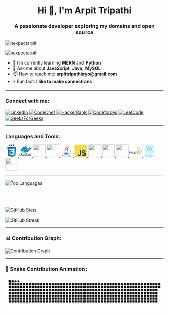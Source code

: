 <h1 align="center">Hi 👋, I'm Arpit Tripathi</h1>
 <h3 align="center">A passionate developer exploring my domains and open source</h3>
 
 <p align="left"> <img src="https://komarev.com/ghpvc/?username=nexpectarpit&label=Profile%20views&color=0e75b6&style=flat" alt="nexpectarpit" /> </p>
 
 <p align="left">
   <a href="https://github.com/ryo-ma/github-profile-trophy">
     <img src="https://github-profile-trophy.vercel.app/?username=nexpectarpit" alt="nexpectarpit" />
   </a>
 </p>
 
 - 🌱 I’m currently learning **MERN** and **Python**
 - 💬 Ask me about **JavaScript**, **Java**, **MySQL**
 - 📫 How to reach me: **arpittripathiayo@gmail.com**
 - ⚡ Fun fact: **I like to make connections**
 
 ---
 
 <h3 align="left">Connect with me:</h3>
 <p align="left">
   <a href="https://www.linkedin.com/in/arpit-tripathi-36a86b325" target="blank">
     <img align="center" src="https://raw.githubusercontent.com/rahuldkjain/github-profile-readme-generator/master/src/images/icons/Social/linked-in-alt.svg" alt="LinkedIn" height="30" width="40" />
   </a>
   <a href="https://www.codechef.com/users/lush_temple_05" target="blank">
     <img align="center" src="https://cdn.jsdelivr.net/npm/simple-icons@3.1.0/icons/codechef.svg" alt="CodeChef" height="30" width="40" />
   </a>
   <a href="https://www.hackerrank.com/arpittripathiayo" target="blank">
     <img align="center" src="https://raw.githubusercontent.com/rahuldkjain/github-profile-readme-generator/master/src/images/icons/Social/hackerrank.svg" alt="HackerRank" height="30" width="40" />
   </a>
   <a href="https://codeforces.com/profile/brokendead" target="blank">
     <img align="center" src="https://raw.githubusercontent.com/rahuldkjain/github-profile-readme-generator/master/src/images/icons/Social/codeforces.svg" alt="Codeforces" height="30" width="40" />
   </a>
   <a href="https://www.leetcode.com/nexpectarpit" target="blank">
     <img align="center" src="https://raw.githubusercontent.com/rahuldkjain/github-profile-readme-generator/master/src/images/icons/Social/leet-code.svg" alt="LeetCode" height="30" width="40" />
   </a>
   <a href="https://auth.geeksforgeeks.org/user/arpittripitg9" target="blank">
     <img align="center" src="https://raw.githubusercontent.com/rahuldkjain/github-profile-readme-generator/master/src/images/icons/Social/geeks-for-geeks.svg" alt="GeeksForGeeks" height="30" width="40" />
   </a>
 </p>
 
 ---
 
 <h3 align="left">Languages and Tools:</h3>
 <p align="left">
   <a href="https://www.w3schools.com/css/" target="_blank"> <img src="https://raw.githubusercontent.com/devicons/devicon/master/icons/css3/css3-original-wordmark.svg" width="40" height="40"/> </a>
   <a href="https://www.docker.com/" target="_blank"> <img src="https://raw.githubusercontent.com/devicons/devicon/master/icons/docker/docker-original-wordmark.svg" width="40" height="40"/> </a>
   <a href="https://www.figma.com/" target="_blank"> <img src="https://www.vectorlogo.zone/logos/figma/figma-icon.svg" width="40" height="40"/> </a>
   <a href="https://git-scm.com/" target="_blank"> <img src="https://www.vectorlogo.zone/logos/git-scm/git-scm-icon.svg" width="40" height="40"/> </a>
   <a href="https://www.java.com" target="_blank"> <img src="https://raw.githubusercontent.com/devicons/devicon/master/icons/java/java-original.svg" width="40" height="40"/> </a>
   <a href="https://developer.mozilla.org/en-US/docs/Web/JavaScript" target="_blank"> <img src="https://raw.githubusercontent.com/devicons/devicon/master/icons/javascript/javascript-original.svg" width="40" height="40"/> </a>
   <a href="https://www.jenkins.io" target="_blank"> <img src="https://www.vectorlogo.zone/logos/jenkins/jenkins-icon.svg" width="40" height="40"/> </a>
   <a href="https://kotlinlang.org" target="_blank"> <img src="https://www.vectorlogo.zone/logos/kotlinlang/kotlinlang-icon.svg" width="40" height="40"/> </a>
   <a href="https://kubernetes.io" target="_blank"> <img src="https://www.vectorlogo.zone/logos/kubernetes/kubernetes-icon.svg" width="40" height="40"/> </a>
   <a href="https://www.mysql.com/" target="_blank"> <img src="https://raw.githubusercontent.com/devicons/devicon/master/icons/mysql/mysql-original-wordmark.svg" width="40" height="40"/> </a>
   <a href="https://reactjs.org/" target="_blank"> <img src="https://raw.githubusercontent.com/devicons/devicon/master/icons/react/react-original-wordmark.svg" width="40" height="40"/> </a>
   <a href="https://www.selenium.dev" target="_blank"> <img src="https://raw.githubusercontent.com/detain/svg-logos/780f25886640cef088af994181646db2f6b1a3f8/svg/selenium-logo.svg" width="40" height="40"/> </a>
 </p>
 
 ---
 
 <p>
   <img align="left" src="https://github-readme-stats.vercel.app/api/top-langs?username=nexpectarpit&show_icons=true&locale=en&layout=compact" alt="Top Languages" />
 </p>
 
 <br/><br/><br/><br/>
 
 <p>
   <img align="center" src="https://github-readme-stats.vercel.app/api?username=nexpectarpit&show_icons=true&locale=en" alt="GitHub Stats" />
 </p>
 
 <p>
   <img align="center" src="https://github-readme-streak-stats.herokuapp.com/?user=nexpectarpit" alt="GitHub Streak" />
 </p>
 
 ---
 
 <h3>📊 Contribution Graph:</h3>
 <img src="https://github-readme-activity-graph.vercel.app/graph?username=nexpectarpit&theme=react-dark" alt="Contribution Graph" />
 
 ---
 
 <h3>🐍 Snake Contribution Animation:</h3>
 
 <picture>
   <source media="(prefers-color-scheme: dark)" srcset="https://github.com/nexpectarpit/nexpectarpit/blob/output/github-snake-dark.svg" />
   <source media="(prefers-color-scheme: light)" srcset="https://github.com/nexpectarpit/nexpectarpit/blob/output/github-snake.svg" />
   <img alt="github-snake" src="https://github.com/nexpectarpit/nexpectarpit/blob/output/github-snake.svg" />
 </picture>
